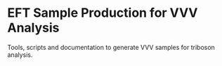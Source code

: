# EFT Sample Production for VVV Analysis
Tools, scripts and documentation to generate VVV samples for triboson analysis.
